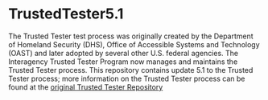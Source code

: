 # TrustedTester5.1
The Trusted Tester test process was originally created by the Department of Homeland Security (DHS), Office of Accessible Systems and Technology (OAST) and later adopted by several other U.S. federal agencies. The Interagency Trusted Tester Program now manages and maintains the Trusted Tester process. This repository contains update 5.1 to the Trusted Tester process; more information on the Trusted Tester process can be found at the [original Trusted Tester Repository](https://github.com/Section508Coordinators/TrustedTester)
